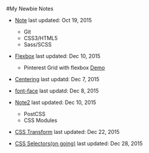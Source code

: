 
#My Newbie Notes

* [Note](https://github.com/estherj-hsu/NewbieNotes/blob/master/note.md) last updated: Oct 19, 2015
   - Git
   - CSS3/HTML5
   - Sass/SCSS

* [Flexbox](https://github.com/estherj-hsu/NewbieNotes/blob/master/flexbox.md) last updated: Dec 10, 2015
   - Pinterest Grid with flexbox [Demo](http://codepen.io/estherj-hsu/pen/bVXOMY)

* [Centering](https://github.com/estherj-hsu/NewbieNotes/blob/master/centering.md) last updatd: Dec 7, 2015

* [font-face](https://github.com/estherj-hsu/NewbieNotes/blob/master/font.md) last updatd: Dec 8, 2015

* [Note2](https://github.com/estherj-hsu/NewbieNotes/blob/master/note2.md) last updated: Dec 10, 2015
   - PostCSS
   - CSS Modules

* [CSS Transform](https://github.com/estherj-hsu/NewbieNotes/blob/master/CSS%20transform.md) last updated: Dec 22, 2015

* [CSS Selectors(on going)](https://github.com/estherj-hsu/NewbieNotes/blob/master/CSS%20Selectors.md) last updated: Dec 28, 2015
